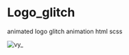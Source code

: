 # Logo_glitch
animated logo glitch animation html scss


![vy_](https://github.com/vyportfolio1/Logo_glitch/assets/136511458/a8c7025d-b1c7-4290-97c6-a8c785ef1a4e)
